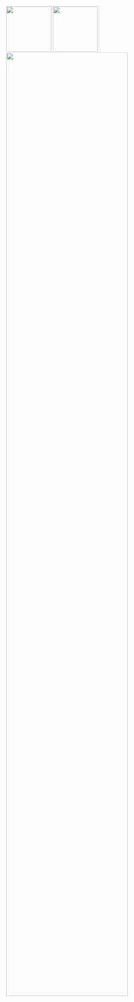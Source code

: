 <div>
    <img height="120px" src="https://github-readme-stats.vercel.app/api?username=binaryp&theme=transparent&show_icons=true&locale=cn&count_private=true&include_all_commits=true&hide=prs,issues&hide_border=true" alt="" />
    <img height="120px" src="https://github-readme-stats.vercel.app/api/top-langs/?username=binaryp&layout=compact&locale=cn&theme=transparent&hide_border=true" alt="" />
</div>
<img width="80%"  src="https://github-readme-activity-graph.vercel.app/graph?username=binaryp&theme=github-compact&hide_border=true&area=true&custom_title=Activity%20Graph">
<!-- <div>
    <img height="120px" src="https://github-readme-stats.vercel.app/api?username=BinaryFool-Hub&theme=transparent&show_icons=true&locale=cn&count_private=true&include_all_commits=true&hide=prs,issues&hide_border=true" alt="" />
    <img height="120px" src="https://github-readme-stats.vercel.app/api/top-langs/?username=BinaryFool-Hub&layout=compact&locale=cn&theme=transparent&hide_border=true" alt="" />
</div>
<img width="80%"  src="https://github-readme-activity-graph.vercel.app/graph?username=BinaryFool-Hub&theme=github-compact&hide_border=true&area=true&custom_title=Activity%20Graph">
 -->
